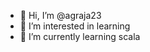 - 👋 Hi, I’m @agraja23
- 👀 I’m interested in learning
- 🌱 I’m currently learning scala

<!---
agraja23/agraja23 is a ✨ special ✨ repository because its `README.md` (this file) appears on your GitHub profile.
You can click the Preview link to take a look at your changes.
--->
